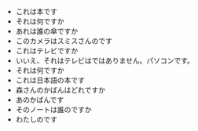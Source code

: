 * これは本です
* それは何ですか
* あれは誰の傘ですか
* このカメラはスミスさんのです
* これはテレビですか
* いいえ、それはテレビはではありません。パソコンです。
* それは何ですか
* これは日本語の本です
* 森さんのかばんはどれですか
* あのかばんです
* そのノートは誰のですか
* わたしのです
